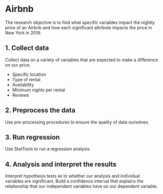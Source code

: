 # Airbnb
The research objective is to find what specific variables impact the nightly price of an Airbnb and how each significant attribute impacts the price in New York in 2019.
## 1. Collect data
Collect data on a variety of variables that are expected to make a difference on our price.
- Specific location  
- Type of rental
- Availability
- MInimum nights per rental
- Reviews

## 2. Preprocess the data 
Use pre-processing procedures to ensure the quality of data ourselves.

## 3. Run regression 
Use StatTools to run a regression analysis.

## 4. Analysis and interpret the results
Interpret hypothesis tests as to whether our analysis and individual variables are significant. Build a confidence interval that explains the relationship that our independent variables have on our dependent variable.
